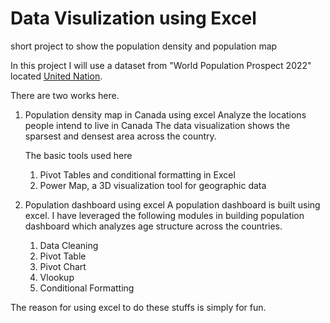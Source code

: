 # Data Visulization using Excel
short project to show the population density and population map

In this project I will use a dataset from "World Population Prospect 2022" located [United Nation](https://population.un.org/wpp/Download/Standard/Population/). 

There are two works here. 

1. Population density map in Canada using excel
    Analyze the locations people intend to live in Canada The data visualization shows the sparsest and densest area 
    across the country. 

    The basic tools used here
    1. Pivot Tables and conditional formatting in Excel
    2.  Power Map, a 3D visualization tool for geographic data
 
2. Population dashboard using excel
    A population dashboard is built using excel. I have leveraged the following modules in building population 
    dashboard which analyzes age structure across the countries. 
    1. Data Cleaning
    2. Pivot Table
    3. Pivot Chart
    4. Vlookup
    5. Conditional Formatting 

The reason for using excel to do these stuffs is simply for fun.
